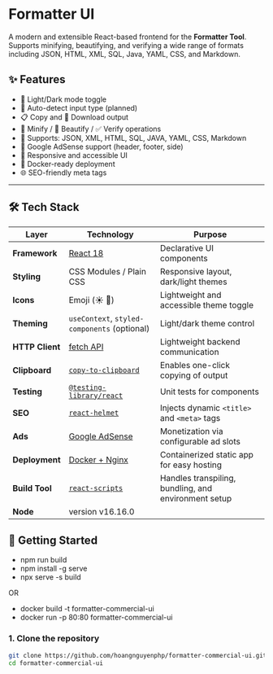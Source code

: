 # Formatter UI

A modern and extensible React-based frontend for the **Formatter Tool**. Supports minifying, beautifying, and verifying a wide range of formats including JSON, HTML, XML, SQL, Java, YAML, CSS, and Markdown.

## ✨ Features

- 🌙 Light/Dark mode toggle
- 🔎 Auto-detect input type (planned)
- 📋 Copy and 💾 Download output
- 🧼 Minify / 🎨 Beautify / ✅ Verify operations
- 🧾 Supports: JSON, XML, HTML, SQL, JAVA, YAML, CSS, Markdown
- 📢 Google AdSense support (header, footer, side)
- 📱 Responsive and accessible UI
- 🐳 Docker-ready deployment
- 🌐 SEO-friendly meta tags

---

## 🛠 Tech Stack

| Layer           | Technology                                                            | Purpose                                              |
|-----------------|-----------------------------------------------------------------------|------------------------------------------------------|
| **Framework**   | [React 18](https://reactjs.org/)                                      | Declarative UI components                            |
| **Styling**     | CSS Modules / Plain CSS                                               | Responsive layout, dark/light themes                 |
| **Icons**       | Emoji (☀️ 🌙)                                                         | Lightweight and accessible theme toggle              |
| **Theming**     | `useContext`, `styled-components` (optional)                          | Light/dark theme control                             |
| **HTTP Client** | [fetch API](https://developer.mozilla.org/en-US/docs/Web/API/Fetch_API) | Lightweight backend communication                    |
| **Clipboard**   | [`copy-to-clipboard`](https://www.npmjs.com/package/copy-to-clipboard) | Enables one-click copying of output                  |
| **Testing**     | [`@testing-library/react`](https://testing-library.com/)              | Unit tests for components                            |
| **SEO**         | [`react-helmet`](https://github.com/nfl/react-helmet)                 | Injects dynamic `<title>` and `<meta>` tags          |
| **Ads**         | [Google AdSense](https://www.google.com/adsense/)                     | Monetization via configurable ad slots               |
| **Deployment**  | [Docker + Nginx](https://www.docker.com/)                             | Containerized static app for easy hosting            |
| **Build Tool**  | [`react-scripts`](https://create-react-app.dev/)                      | Handles transpiling, bundling, and environment setup |
| **Node**        | version v16.16.0                                                      |                                                      |   

## 🚀 Getting Started
- npm run build
- npm install -g serve
- npx serve -s build

OR

- docker build -t formatter-commercial-ui
- docker run -p 80:80 formatter-commercial-ui

### 1. Clone the repository

```bash
git clone https://github.com/hoangnguyenphp/formatter-commercial-ui.git
cd formatter-commercial-ui
